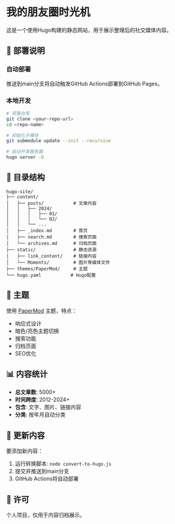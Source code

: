# 我的朋友圈时光机

这是一个使用Hugo构建的静态网站，用于展示整理后的社交媒体内容。

## 🚀 部署说明

### 自动部署
推送到main分支将自动触发GitHub Actions部署到GitHub Pages。

### 本地开发
```bash
# 克隆仓库
git clone <your-repo-url>
cd <repo-name>

# 初始化子模块
git submodule update --init --recursive

# 启动开发服务器
hugo server -D
```

## 📁 目录结构

```
hugo-site/
├── content/
│   ├── posts/           # 文章内容
│   │   ├── 2024/
│   │   │   ├── 01/
│   │   │   └── 02/
│   │   └── ...
│   ├── _index.md        # 首页
│   ├── search.md        # 搜索页面
│   └── archives.md      # 归档页面
├── static/              # 静态资源
│   ├── link_content/    # 链接内容
│   └── Moments/         # 图片等媒体文件
├── themes/PaperMod/     # 主题
└── hugo.yaml           # Hugo配置
```

## 🎨 主题

使用 [PaperMod](https://github.com/adityatelange/hugo-PaperMod) 主题，特点：
- 响应式设计
- 暗色/亮色主题切换
- 搜索功能
- 归档页面
- SEO优化

## 📊 内容统计

- **总文章数**: 5000+
- **时间跨度**: 2012-2024+
- **包含**: 文字、图片、链接内容
- **分类**: 按年月自动分类

## 🔧 更新内容

要添加新内容：
1. 运行转换脚本: `node convert-to-hugo.js`
2. 提交并推送到main分支
3. GitHub Actions将自动部署

## 📝 许可

个人项目，仅用于内容归档展示。